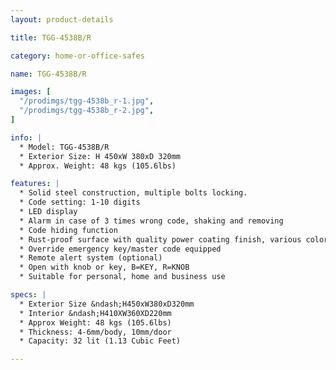 ```yaml
---
layout: product-details

title: TGG-4538B/R

category: home-or-office-safes

name: TGG-4538B/R

images: [
  "/prodimgs/tgg-4538b_r-1.jpg",
  "/prodimgs/tgg-4538b_r-2.jpg",
]

info: |
  * Model: TGG-4538B/R
  * Exterior Size: H 450xW 380xD 320mm
  * Approx. Weight: 48 kgs (105.6lbs)

features: |
  * Solid steel construction, multiple bolts locking.
  * Code setting: 1-10 digits
  * LED display
  * Alarm in case of 3 times wrong code, shaking and removing
  * Code hiding function
  * Rust-proof surface with quality power coating finish, various colors available
  * Override emergency key/master code equipped
  * Remote alert system (optional)
  * Open with knob or key, B=KEY, R=KNOB
  * Suitable for personal, home and business use

specs: |
  * Exterior Size &ndash;H450xW380xD320mm
  * Interior &ndash;H410XW360XD220mm
  * Approx Weight: 48 kgs (105.6lbs)
  * Thickness: 4-6mm/body, 10mm/door
  * Capacity: 32 lit (1.13 Cubic Feet)

---
```



